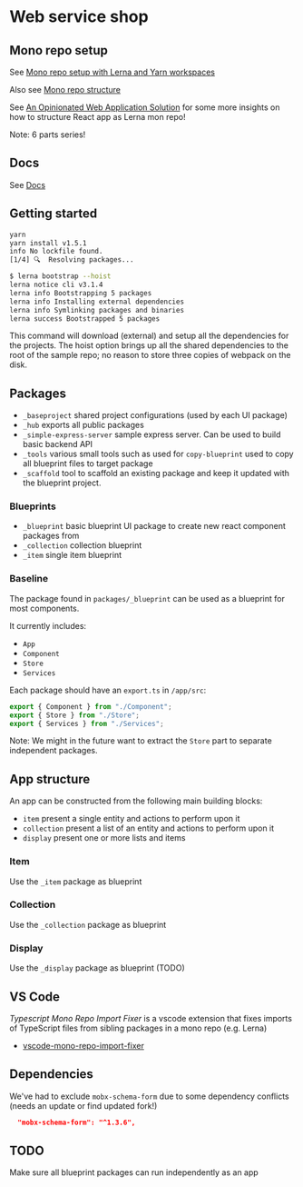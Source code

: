 # Web service shop

## Mono repo setup

See [Mono repo setup with Lerna and Yarn workspaces](https://medium.com/trabe/monorepo-setup-with-lerna-and-yarn-workspaces-5d747d7c0e91)

Also see [Mono repo structure](./docs/Monorepo.md)

See [An Opinionated Web Application Solution](https://codeburst.io/an-opinionated-web-application-solution-part-6-19eaa06f33e5) for some more insights on how to structure React app as Lerna mon repo!

Note: 6 parts series!

## Docs

See [Docs](./docs/)

## Getting started

```bash
yarn
yarn install v1.5.1
info No lockfile found.
[1/4] 🔍  Resolving packages...
```

```bash
$ lerna bootstrap --hoist
lerna notice cli v3.1.4
lerna info Bootstrapping 5 packages
lerna info Installing external dependencies
lerna info Symlinking packages and binaries
lerna success Bootstrapped 5 packages
```

This command will download (external) and setup all the dependencies for the projects. The hoist option brings up all the shared dependencies to the root of the sample repo; no reason to store three copies of webpack on the disk.

## Packages

- `_baseproject` shared project configurations (used by each UI package)
- `_hub` exports all public packages
- `_simple-express-server` sample express server. Can be used to build basic backend API
- `_tools` various small tools such as used for `copy-blueprint` used to copy all blueprint files to target package
- `_scaffold` tool to scaffold an existing package and keep it updated with the blueprint project.

### Blueprints

- `_blueprint` basic blueprint UI package to create new react component packages from
- `_collection` collection blueprint
- `_item` single item blueprint

### Baseline

The package found in `packages/_blueprint` can be used as a blueprint for most components.

It currently includes:

- `App`
- `Component`
- `Store`
- `Services`

Each package should have an `export.ts` in `/app/src`:

```ts
export { Component } from "./Component";
export { Store } from "./Store";
export { Services } from "./Services";
```

Note: We might in the future want to extract the `Store` part to separate independent packages.

## App structure

An app can be constructed from the following main building blocks:

- `item` present a single entity and actions to perform upon it
- `collection` present a list of an entity and actions to perform upon it
- `display` present one or more lists and items

### Item

Use the `_item` package as blueprint

### Collection

Use the `_collection` package as blueprint

### Display

Use the `_display` package as blueprint (TODO)

## VS Code

_Typescript Mono Repo Import Fixer_ is a vscode extension that fixes imports of TypeScript files from sibling packages in a mono repo (e.g. Lerna)

- [vscode-mono-repo-import-fixer](https://marketplace.visualstudio.com/items?itemName=q.typescript-mono-repo-import-helper)

## Dependencies

We've had to exclude `mobx-schema-form` due to some dependency conflicts (needs an update or find updated fork!)

```json
  "mobx-schema-form": "^1.3.6",
```

## TODO

Make sure all blueprint packages can run independently as an app
